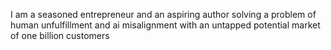 I am a seasoned entrepreneur and an aspiring author solving a problem of human unfulfillment and ai misalignment with an untapped potential market of one billion customers
